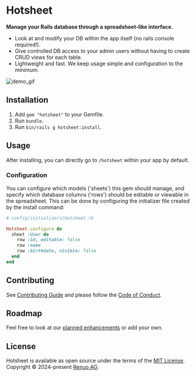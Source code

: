 # Hotsheet

**Manage your Rails database through a spreadsheet-like interface.**

- Look at and modify your DB within the app itself (no rails console required!).
- Give controlled DB access to your admin users without having to create CRUD views for each table.
- Lightweight and fast. We keep usage simple and configuration to the minimum.

![demo_gif](https://github.com/user-attachments/assets/debf45a1-c6d2-4a1f-a734-37559bb095de)

## Installation

1. Add `gem "hotsheet"` to your Gemfile.
1. Run `bundle`.
1. Run `bin/rails g hotsheet:install`.

## Usage

After installing, you can directly go to `/hotsheet` within your app by default.

### Configuration

You can configure which models ('sheets') this gem should manage, and specify which
database columns ('rows') should be editable or viewable in the spreadsheet. This can be
done by configuring the initializer file created by the install command:

```rb
# config/initializers/hotsheet.rb

Hotsheet.configure do
  sheet :User do
    row :id, editable: false
    row :name
    row :birthdate, visible: false
  end
end
```

## Contributing

See [Contributing Guide](https://github.com/renuo/hotsheet/blob/main/CONTRIBUTING.md) and please
follow the [Code of Conduct](https://github.com/renuo/hotsheet/blob/main/CODE_OF_CONDUCT.md).

## Roadmap

Feel free to look at our [planned enhancements](https://github.com/renuo/hotsheet/issues?q=is%3Aopen+is%3Aissue+label%3Aenhancement)
or add your own.

## License

Hotsheet is available as open source under the terms of the
[MIT License](https://github.com/renuo/hotsheet/blob/main/LICENSE).\
Copyright © 2024-present [Renuo AG](https://www.renuo.ch).

